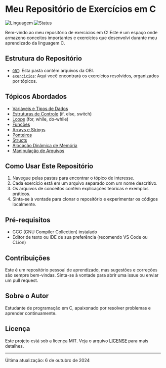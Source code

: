 # Meu Repositório de Exercícios em C

![Linguagem](https://img.shields.io/badge/Linguagem-C-blue)
![Status](https://img.shields.io/badge/Status-Em%20Desenvolvimento-green)

Bem-vindo ao meu repositório de exercícios em C! Este é um espaço onde armazeno conceitos importantes e exercícios que desenvolvi durante meu aprendizado da linguagem C.

## Estrutura do Repositório

- [`OBI`](./OBI): Esta pasta contém arquivos da OBI.
- [`exercicios`](./exercicios): Aqui você encontrará os exercícios resolvidos, organizados por tópicos.

## Tópicos Abordados

- [Variáveis e Tipos de Dados](./conceitos/variaveis-e-tipos.md)
- [Estruturas de Controle](./conceitos/estruturas-de-controle.md) (if, else, switch)
- [Loops](./conceitos/loops.md) (for, while, do-while)
- [Funções](./conceitos/funcoes.md)
- [Arrays e Strings](./conceitos/arrays-e-strings.md)
- [Ponteiros](./conceitos/ponteiros.md)
- [Structs](./conceitos/structs.md)
- [Alocação Dinâmica de Memória](./conceitos/alocacao-dinamica.md)
- [Manipulação de Arquivos](./conceitos/manipulacao-de-arquivos.md)

## Como Usar Este Repositório

1. Navegue pelas pastas para encontrar o tópico de interesse.
2. Cada exercício está em um arquivo separado com um nome descritivo.
3. Os arquivos de conceitos contêm explicações teóricas e exemplos práticos.
4. Sinta-se à vontade para clonar o repositório e experimentar os códigos localmente.

## Pré-requisitos

- GCC (GNU Compiler Collection) instalado
- Editor de texto ou IDE de sua preferência (recomendo VS Code ou CLion)

## Contribuições

Este é um repositório pessoal de aprendizado, mas sugestões e correções são sempre bem-vindas. Sinta-se à vontade para abrir uma issue ou enviar um pull request.

## Sobre o Autor

Estudante de programação em C, apaixonado por resolver problemas e aprender continuamente.

## Licença

Este projeto está sob a licença MIT. Veja o arquivo [LICENSE](./LICENSE) para mais detalhes.

---

Última atualização: 6 de outubro de 2024

